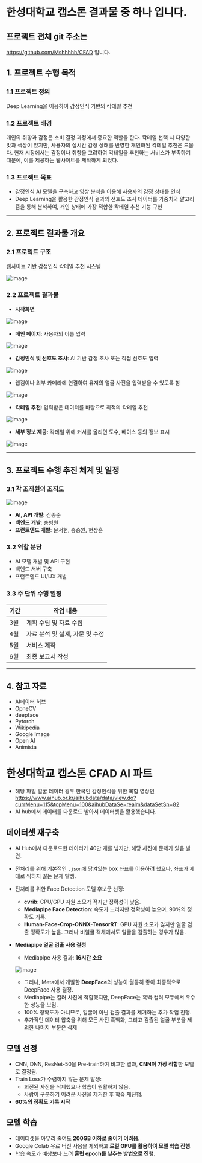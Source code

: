 # 한성대학교 캡스톤 결과물 중 하나 입니다.
## 프로젝트 전체 git 주소는
https://github.com/Mshhhhh/CFAD
입니다.

## 1. 프로젝트 수행 목적

### 1.1 프로젝트 정의
Deep Learning을 이용하여 감정인식 기반의 칵테일 추천

### 1.2 프로젝트 배경
개인의 취향과 감정은 소비 결정 과정에서 중요한 역할을 한다. 칵테일 선택 시 다양한 맛과 색상이 있지만, 사용자의 실시간 감정 상태를 반영한 개인화된 칵테일 추천은 드물다. 현재 시장에서는 감정이나 취향을 고려하여 칵테일을 추천하는 서비스가 부족하기 때문에, 이를 제공하는 웹사이트를 제작하게 되었다.

### 1.3 프로젝트 목표
- 감정인식 AI 모델을 구축하고 영상 분석을 이용해 사용자의 감정 상태를 인식
- Deep Learning을 활용한 감정인식 결과와 선호도 조사 데이터를 가중치와 알고리즘을 통해 분석하여, 개인 상태에 가장 적합한 칵테일 추천 기능 구현

---

## 2. 프로젝트 결과물 개요

### 2.1 프로젝트 구조
웹사이트 기반 감정인식 칵테일 추천 시스템

![image](https://github.com/user-attachments/assets/48156a85-d11a-48c8-aa5f-66225561ffcd)

### 2.2 프로젝트 결과물
- **시작화면**
  
![image](https://github.com/user-attachments/assets/0b99df02-b333-44b8-8909-75f18bb656e7)

- **메인 페이지**: 사용자의 이름 입력
  
![image](https://github.com/user-attachments/assets/d9044af4-4bb9-4174-8c28-6d8663b9878b)

- **감정인식 및 선호도 조사**: AI 기반 감정 조사 또는 직접 선호도 입력
  
![image](https://github.com/user-attachments/assets/ca164dc8-4c20-4df7-bec5-38db0f841609)
- 웹캠이나 외부 카메라에 연결하여 유저의 얼굴 사진을 입력받을 수 있도록 함
  
![image](https://github.com/user-attachments/assets/56a5d962-189b-4c8c-a895-5e9aad0f71fa)

- **칵테일 추천**: 입력받은 데이터를 바탕으로 최적의 칵테일 추천
  
![image](https://github.com/user-attachments/assets/07fe09ca-12cd-4edd-beaa-7bbbd1b19bb5)

- **세부 정보 제공**: 칵테일 위에 커서를 올리면 도수, 베이스 등의 정보 표시
  
![image](https://github.com/user-attachments/assets/1fc58826-a843-487c-bfc6-3c961109b6fb)

---

## 3. 프로젝트 수행 추진 체계 및 일정

### 3.1 각 조직원의 조직도
![image](https://github.com/user-attachments/assets/658a5e60-358b-49f6-b057-b555ee0a34a5)

- **AI, API 개발**: 김종준
- **백엔드 개발**: 송형원
- **프런트엔드 개발**: 문서현, 송승원, 현상훈

### 3.2 역할 분담
- AI 모델 개발 및 API 구현
- 백엔드 서버 구축
- 프런트엔드 UI/UX 개발

### 3.3 주 단위 수행 일정
| 기간 | 작업 내용 |
|------|----------|
| 3월 | 계획 수립 및 자료 수집 |
| 4월 | 자료 분석 및 설계, 자문 및 수정 |
| 5월 | 서비스 제작 |
| 6월 | 최종 보고서 작성 |

---

## 4. 참고 자료
- AI데이터 허브
- OpneCV
- deepface
- Pytorch
- Wikipedia
- Google Image
- Open AI
- Animista


# 한성대학교 캡스톤 CFAD AI 파트

- 해당 파일 얼굴 데이터 경우 한국인 감정인식을 위한 복합 영상인
https://www.aihub.or.kr/aihubdata/data/view.do?currMenu=115&topMenu=100&aihubDataSe=realm&dataSetSn=82
- AI hub에서 데이터를 다운로드 받아서 데이터셋을 활용했습니다. 


## 데이터셋 재구축
- AI Hub에서 다운로드한 데이터가 40만 개를 넘지만, 해당 사진에 문제가 있음 발견.
- 전처리를 위해 기본적인 `.json`에 담겨있는 box 좌표를 이용하려 했으나, 좌표가 제대로 찍히지 않는 문제 발생.
- 전처리를 위한 Face Detection 모델 후보군 선정:
  - **cvrib**: CPU/GPU 자원 소모가 적지만 정확성이 낮음.
  - **Mediapipe Face Detection**: 속도가 느리지만 정확성이 높으며, 90%의 정확도 기록.
  - **Human-Face-Crop-ONNX-TensorRT**: GPU 자원 소모가 많지만 얼굴 검출 정확도가 높음. 그러나 비얼굴 객체에서도 얼굴을 검출하는 경우가 많음.
- **Mediapipe 얼굴 검출 사용 결정**
  - Mediapipe 사용 결과: **16시간 소요**
    
  ![image](https://github.com/user-attachments/assets/ea9e8689-a0e0-4c89-9727-2ba6e4a3103d)

  - 그러나, Meta에서 개발한 **DeepFace**의 성능이 월등히 좋아 최종적으로 DeepFace 사용 결정.
  - Mediapipe는 컬러 사진에 적합했지만, DeepFace는 흑백·컬러 모두에서 우수한 성능을 보임.
  - 100% 정확도가 아니므로, 얼굴이 아닌 검출 결과를 제거하는 추가 작업 진행.
  - 추가적인 데이터 압축을 위해 모든 사진 흑백화, 그리고 검출된 얼굴 부분을 제외한 나머지 부분은 삭제

## 모델 선정
- CNN, DNN, ResNet-50을 Pre-train하여 비교한 결과, **CNN이 가장 적합**한 모델로 결정됨.
- Train Loss가 수렴하지 않는 문제 발생:
  - 회전된 사진을 삭제했으나 학습이 원활하지 않음.
  - 사람이 구분하기 어려운 사진을 제거한 후 학습 재진행.
- **60%의 정확도 기록 시작**

## 모델 학습
- 데이터셋을 아무리 줄여도 **200GB 이하로 줄이기 어려움**.
- Google Colab 유료 버전 사용을 제외하고 **로컬 GPU를 활용하여 모델 학습 진행**.
- 학습 속도가 예상보다 느려 **훈련 epoch를 낮추는 방법으로 진행**.

